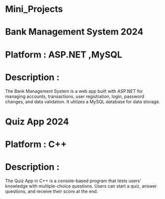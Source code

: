 # Mini_Projects
# Bank Management System 2024
# Platform : ASP.NET ,MySQL
# Description : 
The Bank Management System is a web app built with ASP.NET for
managing accounts, transactions, user registration, login, password changes, and
data validation. It utilizes a MySQL database for data storage.


# Quiz App 2024
# Platform : C++
# Description :
The Quiz App in C++ is a console-based program that tests
users' knowledge with multiple-choice questions. Users can start a quiz, answer
questions, and receive their score at the end.
